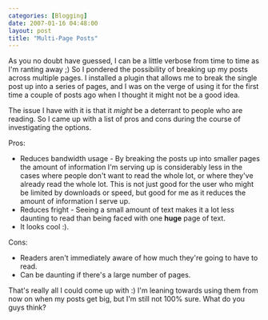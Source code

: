 ```yaml
---
categories: [Blogging]
date: 2007-01-16 04:48:00
layout: post
title: "Multi-Page Posts"
---
```

As you no doubt have guessed, I can be a little verbose from time to time as I'm ranting away ;) So I pondered the possibility of breaking up my posts across multiple pages.  I installed a plugin that allows me to break the single post up into a series of pages, and I was on the verge of using it for the first time a couple of posts ago when I thought it might not be a good idea.

The issue I have with it is that it <em>might</em> be a deterrant to people who are reading. So I came up with a list of pros and cons during the course of investigating the options.

Pros:<ul><li>Reduces bandwidth usage - By breaking the posts up into smaller pages the amount of information I'm serving up is considerably less in the cases where people don't want to read the whole lot, or where they've already read the whole lot. This is not just good for the user who might be limited by downloads or speed, but good for me as it reduces the amount of information I serve up.</li><li>Reduces fright - Seeing a small amount of text makes it a lot less daunting to read than being faced with one <strong>huge</strong> page of text.</li><li>It looks cool :).</li></ul>
Cons:<ul><li>Readers aren't immediately aware of how much they're going to have to read.</li><li>Can be daunting if there's a large number of pages.</li></ul>

That's really all I could come up with :) I'm leaning towards using them from now on when my posts get big, but I'm still not 100% sure. What do you guys think?
